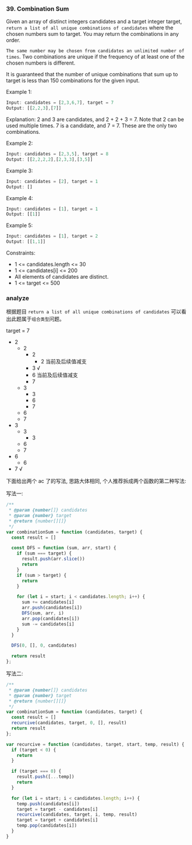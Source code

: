 ### 39. Combination Sum

Given an array of distinct integers candidates and a target integer target, `return a list of all unique combinations of candidates` where the chosen numbers sum to target. You may return the combinations in any order.

`The same number may be chosen from candidates an unlimited number of times`. Two combinations are unique if the frequency of at least one of the chosen numbers is different.

It is guaranteed that the number of unique combinations that sum up to target is less than 150 combinations for the given input.

Example 1:

```js
Input: candidates = [2,3,6,7], target = 7
Output: [[2,2,3],[7]]
```

Explanation:
2 and 3 are candidates, and 2 + 2 + 3 = 7. Note that 2 can be used multiple times.
7 is a candidate, and 7 = 7.
These are the only two combinations.

Example 2:

```js
Input: candidates = [2,3,5], target = 8
Output: [[2,2,2,2],[2,3,3],[3,5]]
```

Example 3:

```js
Input: candidates = [2], target = 1
Output: []
```

Example 4:

```js
Input: candidates = [1], target = 1
Output: [[1]]
```

Example 5:

```js
Input: candidates = [1], target = 2
Output: [[1,1]]
```

Constraints:
* 1 <= candidates.length <= 30
* 1 <= candidates[i] <= 200
* All elements of candidates are distinct.
* 1 <= target <= 500

### analyze

根据题目 `return a list of all unique combinations of candidates` 可以看出此题属于`组合类型`问题。

target = 7

* 2
  * 2
    * 2
      * 2 当前及后续值减支
    * 3 √
    * 6 当前及后续值减支
    * 7
  * 3
    * 3
    * 6
    * 7
  * 6
  * 7
* 3
  * 3
    * 3
  * 6
  * 7
* 6
  * 6
* 7 √

下面给出两个 ac 了的写法, 思路大体相同, 个人推荐拆成两个函数的第二种写法:

写法一:

```js
/**
 * @param {number[]} candidates
 * @param {number} target
 * @return {number[][]}
 */
var combinationSum = function (candidates, target) {
  const result = []

  const DFS = function (sum, arr, start) {
    if (sum === target) {
      result.push(arr.slice())
      return
    }
    if (sum > target) {
      return
    }

    for (let i = start; i < candidates.length; i++) {
      sum += candidates[i]
      arr.push(candidates[i])
      DFS(sum, arr, i)
      arr.pop(candidates[i])
      sum -= candidates[i]
    }
  }

  DFS(0, [], 0, candidates)

  return result
};
```

写法二:

```js
/**
 * @param {number[]} candidates
 * @param {number} target
 * @return {number[][]}
 */
var combinationSum = function (candidates, target) {
  const result = []
  recurcive(candidates, target, 0, [], result)
  return result
};

var recurcive = function (candidates, target, start, temp, result) {
  if (target < 0) {
    return
  }

  if (target === 0) {
    result.push([...temp])
    return
  }

  for (let i = start; i < candidates.length; i++) {
    temp.push(candidates[i])
    target = target - candidates[i]
    recurcive(candidates, target, i, temp, result)
    target = target + candidates[i]
    temp.pop(candidates[i])
  }
}
```
